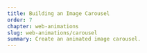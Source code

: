 ```yaml
---
title: Building an Image Carousel
order: 7
chapter: web-animations
slug: web-animations/carousel
summary: Create an animated image carousel.
---
```

